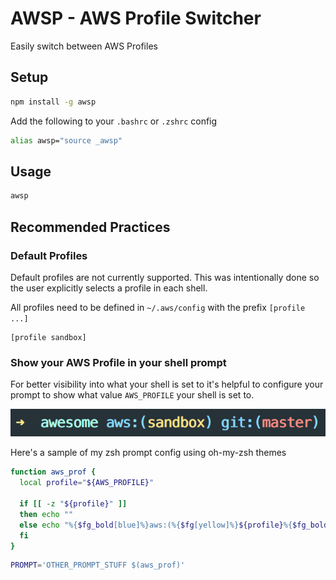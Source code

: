 # AWSP - AWS Profile Switcher

Easily switch between AWS Profiles

## Setup

```sh
npm install -g awsp
```

Add the following to your `.bashrc` or `.zshrc` config
```sh
alias awsp="source _awsp"
```

## Usage
```sh
awsp
```

## Recommended Practices

### Default Profiles
Default profiles are not currently supported. This was intentionally done so the user explicitly selects a profile in each shell.

All profiles need to be defined in `~/.aws/config` with the prefix `[profile ...]`

```
[profile sandbox]
```

### Show your AWS Profile in your shell prompt
For better visibility into what your shell is set to it's helpful to configure your prompt to show what value `AWS_PROFILE` your shell is set to.

![](screenshot.png)

Here's a sample of my zsh prompt config using oh-my-zsh themes

```sh
function aws_prof {
  local profile="${AWS_PROFILE}"

  if [[ -z "${profile}" ]]
  then echo ""
  else echo "%{$fg_bold[blue]%}aws:(%{$fg[yellow]%}${profile}%{$fg_bold[blue]%})%{$reset_color%} "
  fi
}
```

```sh
PROMPT='OTHER_PROMPT_STUFF $(aws_prof)'
```